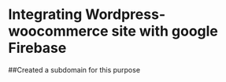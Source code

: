 # Integrating Wordpress-woocommerce site with google Firebase
##Created a subdomain for this purpose

